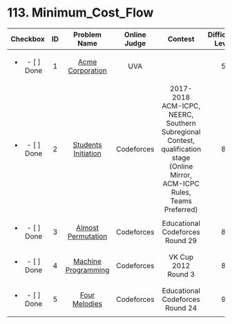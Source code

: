 # 113. Minimum_Cost_Flow


| Checkbox | ID | Problem Name|Online Judge|Contest|Difficulty Level|
|:---:|:---:|:---:|:---:|:---:|:---:|
|<ul><li>- [ ] Done</li></ul>|1|[Acme Corporation](https://uva.onlinejudge.org/index.php?option=onlinejudge&page=show_problem&problem=2660)|UVA||5|
|<ul><li>- [ ] Done</li></ul>|2|[Students Initiation](http://codeforces.com/problemset/problem/847/J)|Codeforces|2017-2018 ACM-ICPC, NEERC, Southern Subregional Contest, qualification stage (Online Mirror, ACM-ICPC Rules, Teams Preferred)|8|
|<ul><li>- [ ] Done</li></ul>|3|[Almost Permutation](http://codeforces.com/problemset/problem/863/F)|Codeforces|Educational Codeforces Round 29|8|
|<ul><li>- [ ] Done</li></ul>|4|[Machine Programming](http://codeforces.com/problemset/problem/164/C)|Codeforces|VK Cup 2012 Round 3|8|
|<ul><li>- [ ] Done</li></ul>|5|[Four Melodies](http://codeforces.com/problemset/problem/818/G)|Codeforces|Educational Codeforces Round 24|9|
